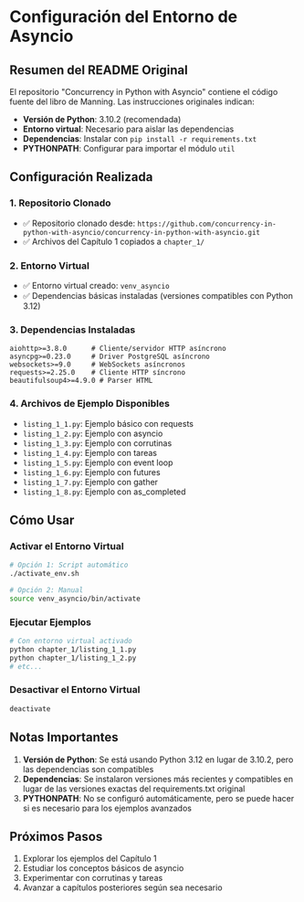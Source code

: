 # Configuración del Entorno de Asyncio

## Resumen del README Original

El repositorio "Concurrency in Python with Asyncio" contiene el código fuente del libro de Manning. Las instrucciones originales indican:

- **Versión de Python**: 3.10.2 (recomendada)
- **Entorno virtual**: Necesario para aislar las dependencias
- **Dependencias**: Instalar con `pip install -r requirements.txt`
- **PYTHONPATH**: Configurar para importar el módulo `util`

## Configuración Realizada

### 1. Repositorio Clonado
- ✅ Repositorio clonado desde: `https://github.com/concurrency-in-python-with-asyncio/concurrency-in-python-with-asyncio.git`
- ✅ Archivos del Capítulo 1 copiados a `chapter_1/`

### 2. Entorno Virtual
- ✅ Entorno virtual creado: `venv_asyncio`
- ✅ Dependencias básicas instaladas (versiones compatibles con Python 3.12)

### 3. Dependencias Instaladas
```
aiohttp>=3.8.0      # Cliente/servidor HTTP asíncrono
asyncpg>=0.23.0     # Driver PostgreSQL asíncrono
websockets>=9.0     # WebSockets asíncronos
requests>=2.25.0    # Cliente HTTP síncrono
beautifulsoup4>=4.9.0 # Parser HTML
```

### 4. Archivos de Ejemplo Disponibles
- `listing_1_1.py`: Ejemplo básico con requests
- `listing_1_2.py`: Ejemplo con asyncio
- `listing_1_3.py`: Ejemplo con corrutinas
- `listing_1_4.py`: Ejemplo con tareas
- `listing_1_5.py`: Ejemplo con event loop
- `listing_1_6.py`: Ejemplo con futures
- `listing_1_7.py`: Ejemplo con gather
- `listing_1_8.py`: Ejemplo con as_completed

## Cómo Usar

### Activar el Entorno Virtual
```bash
# Opción 1: Script automático
./activate_env.sh

# Opción 2: Manual
source venv_asyncio/bin/activate
```

### Ejecutar Ejemplos
```bash
# Con entorno virtual activado
python chapter_1/listing_1_1.py
python chapter_1/listing_1_2.py
# etc...
```

### Desactivar el Entorno Virtual
```bash
deactivate
```

## Notas Importantes

1. **Versión de Python**: Se está usando Python 3.12 en lugar de 3.10.2, pero las dependencias son compatibles
2. **Dependencias**: Se instalaron versiones más recientes y compatibles en lugar de las versiones exactas del requirements.txt original
3. **PYTHONPATH**: No se configuró automáticamente, pero se puede hacer si es necesario para los ejemplos avanzados

## Próximos Pasos

1. Explorar los ejemplos del Capítulo 1
2. Estudiar los conceptos básicos de asyncio
3. Experimentar con corrutinas y tareas
4. Avanzar a capítulos posteriores según sea necesario

